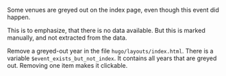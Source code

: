 Some venues are greyed out on the index page, even though this event did happen.

This is to emphasize, that there is no data available. But this is marked manually, and not extracted from the data.

Remove a greyed-out year in the file `hugo/layouts/index.html`. There is a variable `$event_exists_but_not_index`. It contains all years that are greyed out. Removing one item makes it clickable.